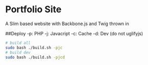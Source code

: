 # Portfolio Site
A Slim based website with Backbone.js and Twig thrown in

##Deploy
-p: PHP
-j: Javacript
-c: Cache
-d: Dev (do not uglifyjs)
```bash
# build all
sudo bash ./build.sh -pjc
# build dev
sudo bash ./build.sh -pjcd
```
